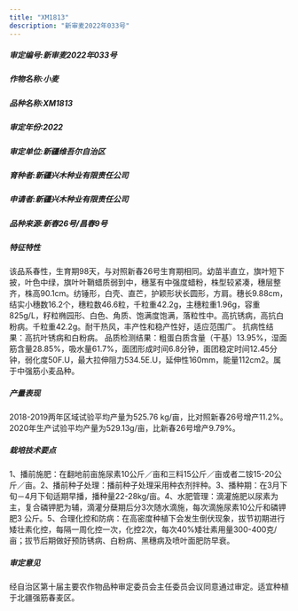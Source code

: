 ```yaml
---
title: "XM1813"
description: "新审麦2022年033号"
---
```

##### 审定编号:新审麦2022年033号

##### 作物名称:小麦

##### 品种名称:XM1813

##### 审定年份:2022

##### 审定单位:新疆维吾尔自治区

##### 育种者:新疆兴木种业有限责任公司

##### 申请者:新疆兴木种业有限责任公司

##### 品种来源:新春26号/昌春9号

##### 特征特性
该品系春性，生育期98天，与对照新春26号生育期相同。幼苗半直立，旗叶短下披，叶色中绿，旗叶叶鞘蜡质弱到中，穗茎有中强度蜡粉，株型较紧凑，穗层整齐，株高90.1cm。纺锤形，白壳、直芒，护颖形状长圆形，方肩。穗长9.88cm，结实小穗数16.2个，穗粒数46.6粒，千粒重42.2g，主穗粒重1.96g，容重825g/L，籽粒椭园形、白色、角质、饱满度饱满，落粒性中。高抗锈病，高抗白粉病。千粒重42.2g。耐干热风，丰产性和稳产性好，适应范围广。
抗病性结果：高抗叶锈病和白粉病。
品质检测结果：粗蛋白质含量（干基）13.95%，湿面筋含量28.85%，吸水量61.7%，面团形成时间6.8分钟，面团稳定时间12.45分钟，弱化度50F.U，最大拉伸阻力534.5E.U，延伸性160mm，能量112cm2。属于中强筋小麦品种。

##### 产量表现
2018-2019两年区域试验平均产量为525.76 kg/亩，比对照新春26号增产11.2%。2020年生产试验平均产量为529.13g/亩，比新春26号增产9.79%。

##### 栽培技术要点
1、播前施肥：在翻地前亩施尿素10公斤／亩和三料15公斤／亩或者二铵15-20公斤／亩。2、播前种子处理：播前种子处理采用种衣剂拌种。3、播种期：在3月下旬－4月下旬适期早播，播种量22-28kg/亩。4、水肥管理：滴灌施肥以尿素为主，复合磷钾肥为辅，滴灌分蘖期后分3次随水滴施，每次滴施尿素10公斤和磷钾肥3 公斤。5、合理化控和防病：在高密度种植下会发生倒伏现象，拔节初期进行矮壮素化控，每隔一周化控一次，化控2次，每次40%矮壮素用量300-400克/亩；拔节后期做好预防锈病、白粉病、黑穗病及喷叶面肥防早衰。

##### 审定意见
经自治区第十届主要农作物品种审定委员会主任委员会议同意通过审定。适宜种植于北疆强筋春麦区。
